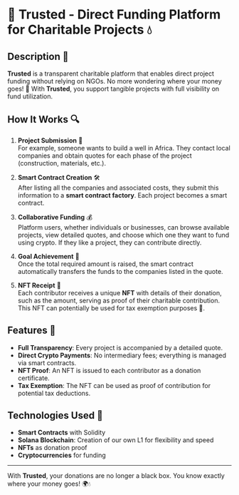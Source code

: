 # 🤝 Trusted - Direct Funding Platform for Charitable Projects 💧

## Description 🌟

**Trusted** is a transparent charitable platform that enables direct project funding without relying on NGOs. No more wondering where your money goes! 🎯 With **Trusted**, you support tangible projects with full visibility on fund utilization.

## How It Works 🔍

1. **Project Submission** 📝  
   For example, someone wants to build a well in Africa. They contact local companies and obtain quotes for each phase of the project (construction, materials, etc.).

2. **Smart Contract Creation** 🛠️  
   After listing all the companies and associated costs, they submit this information to a **smart contract factory**. Each project becomes a smart contract.

3. **Collaborative Funding** 💰  
   Platform users, whether individuals or businesses, can browse available projects, view detailed quotes, and choose which one they want to fund using crypto. If they like a project, they can contribute directly.

4. **Goal Achievement** 🎯  
   Once the total required amount is raised, the smart contract automatically transfers the funds to the companies listed in the quote.

5. **NFT Receipt** 🎁  
   Each contributor receives a unique **NFT** with details of their donation, such as the amount, serving as proof of their charitable contribution. This NFT can potentially be used for tax exemption purposes 🏦.

## Features 🌟

- **Full Transparency**: Every project is accompanied by a detailed quote.  
- **Direct Crypto Payments**: No intermediary fees; everything is managed via smart contracts.  
- **NFT Proof**: An NFT is issued to each contributor as a donation certificate.  
- **Tax Exemption**: The NFT can be used as proof of contribution for potential tax deductions.  

## Technologies Used 🚀

- **Smart Contracts** with Solidity  
- **Solana Blockchain**: Creation of our own L1 for flexibility and speed  
- **NFTs** as donation proof  
- **Cryptocurrencies** for funding   

---

With **Trusted**, your donations are no longer a black box. You know exactly where your money goes! 🌍💧
